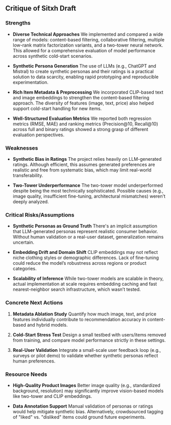 ## **Critique of Sitxh Draft**

### **Strengths**

- **Diverse Technical Approaches**
  We implemented and compared a wide range of models: content-based filtering, collaborative filtering, multiple low-rank matrix factorization variants, and a two-tower neural network. This allowed for a comprehensive evaluation of model performance across synthetic cold-start scenarios.

- **Synthetic Persona Generation**
  The use of LLMs (e.g., ChatGPT and Mistral) to create synthetic personas and their ratings is a practical solution to data scarcity, enabling rapid prototyping and reproducible experimentation.

- **Rich Item Metadata & Preprocessing**
  We incorporated CLIP-based text and image embeddings to strengthen the content-based filtering approach. The diversity of features (image, text, price) also helped support cold-start handling for new items.

- **Well-Structured Evaluation Metrics**
  We reported both regression metrics (RMSE, MAE) and ranking metrics (Precision@10, Recall@10) across full and binary ratings showed a strong grasp of different evaluation perspectives.

### **Weaknesses**

- **Synthetic Bias in Ratings**
  The project relies heavily on LLM-generated ratings. Although efficient, this assumes generated preferences are realistic and free from systematic bias, which may limit real-world transferability.

- **Two-Tower Underperformance**
  The two-tower model underperformed despite being the most technically sophisticated. Possible causes (e.g., image quality, insufficient fine-tuning, architectural mismatches) weren’t deeply analyzed.

### **Critical Risks/Assumptions**

- **Synthetic Personas as Ground Truth**
  There's an implicit assumption that LLM-generated personas represent realistic consumer behavior. Without human validation or a real-user dataset, generalization remains uncertain.

- **Embedding Drift and Domain Shift**
  CLIP embeddings may not reflect niche clothing styles or demographic differences. Lack of fine-tuning could reduce the model’s robustness across regions or product categories.

- **Scalability of Inference**
  While two-tower models are scalable in theory, actual implementation at scale requires embedding caching and fast nearest-neighbor search infrastructure, which wasn’t tested.

### **Concrete Next Actions**

1. **Metadata Ablation Study**
   Quantify how much image, text, and price features individually contribute to recommendation accuracy in content-based and hybrid models.

2. **Cold-Start Stress Test**
   Design a small testbed with users/items removed from training, and compare model performance strictly in these settings.

3. **Real-User Validation**
   Integrate a small-scale user feedback loop (e.g., surveys or pilot demo) to validate whether synthetic personas reflect human preferences.

### **Resource Needs**

- **High-Quality Product Images**
  Better image quality (e.g., standardized background, resolution) may significantly improve vision-based models like two-tower and CLIP embeddings.

- **Data Annotation Support**
  Manual validation of personas or ratings would help mitigate synthetic bias. Alternatively, crowdsourced tagging of "liked" vs. "disliked" items could ground future experiments.
